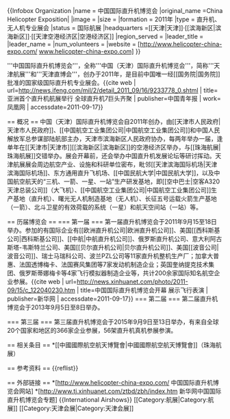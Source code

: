 {{Infobox Organization
|name = 中国国际直升机博览会
|original_name =China Helicopter Exposition|
|image = 
|size = 
|formation = 2011年
|type = 直升机、无人机专业展会
|status = 国际航展
|headquarters =[[天津|天津]]·[[滨海新区|滨海新区]]·[[天津空港经济区|空港经济区]]
|region_served = 
|leader_title = 
|leader_name = 
|num_volunteers   = 
|website = [http://www.helicopter-china-expo.com/ www.helicopter-china-expo.com]
}}

'''中国国际直升机博览会'''，全称'''中国（天津）国际直升机博览会'''，简称'''天津航展'''和'''天津直博会'''，创办于2011年，是目前中国唯一经[[国务院|国务院]]批准的国家级国际直升机专业展会。<ref>{{cite web | url=http://news.ifeng.com/mil/2/detail_2011_09/16/9233778_0.shtml | title=亚洲首个直升机航展举行 全球直升机7巨头齐聚 | publisher=中国青年报 | work=凤凰网 | accessdate=2011-09-17}}</ref>

== 概况 ==
中国（天津）国际直升机博览会自2011年创办，由[[天津市人民政府|天津市人民政府]]、[[中国航空工业集团公司|中国航空工业集团公司]]和中国人民解放军总参谋部陆航部主办，天津市滨海新区人民政府协办，每两年举办一届，逢单年在[[天津市|天津市]][[滨海新区|滨海新区]]的空港经济区举办，与[[珠海航展|珠海航展]]交错举办。展会开幕前，还会举办中国直升机发展论坛等研讨挥动。天津航展展会周边航空产业、设施和科研单位密布，毗邻[[天津滨海国际机场|天津滨海国际机场]]、东方通用直升飞机场、[[中国民航大学|中国民航大学]]，以及中国航空航天的“三机、一箭、一星、一站”生产研发基地，即[[空中巴士|空客A320天津总装公司]]（大飞机）、[[中国航空工业集团公司|中国航空工业集团公司]]生产基地（直升机）、曙光无人机制造基地（无人机）、长征五号运载火箭生产基地（一箭）、北斗卫星的有效荷载的系统（一星）和航天空间站（一站）等。

== 历届博览会 ==
=== 第一届 ===
第一届直升机博览会于2011年9月15至18日举办。参加的有国际企业有[[欧洲直升机公司|欧洲直升机公司]]、美国[[西科斯基公司|西科斯基公司]]、[[中航|中航直升机公司]]、俄罗斯直升机公司、意大利阿古斯塔-韦斯特兰公司、美国[[贝尔直升机公司|贝尔直升机公司]]、美国[[波音公司|波音公司]]、瑞士马瑞科公司、波兰PZL公司等11家直升机整机生产厂；加拿大普惠、法国透博梅卡、法国赛风集团等7家发动机制造企业；英国奎纳提克技术集团、俄罗斯蒂娜梅卡等4家飞行模拟器制造企业等，共计200余家国际知名航空企业参展。<ref>{{cite web | url=http://news.xinhuanet.com/photo/2011-09/15/c_122040230.htm | title=中国国际直升机博览会开幕 展示飞行表演 | publisher=新华网 | accessdate=2011-09-17}}</ref>
=== 第二届 ===
第二届直升机博览会于2013年9月5日至8日举办。

=== 第三届 ===
第三届直升机博览会于2015年9月9日至13日举办，有来自全球20个国家和地区的366家企业参展，56架直升机真机参展参演。

== 相关条目 ==
*[[中國國際航空航天博覽會|中國國際航空航天博覽會]]（珠海航展）

== 参考资料 ==
{{reflist}}

== 外部链接 ==
*[http://www.helicopter-china-expo.com/ 中国国际直升机博览会网站]
*[http://www.tj.xinhuanet.com/ztbd/zbh/index.htm 新华网中国国际直升机博览会专题]
{{International Airshows}}
[[Category:航展|Category:航展]]
[[Category:天津会展|Category:天津会展]]